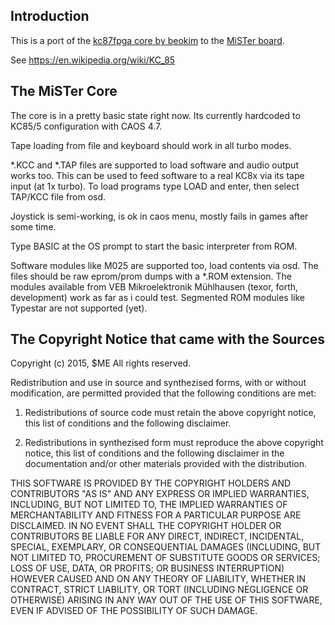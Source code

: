 ## Introduction

This is a port of the [kc87fpga core by beokim](https://github.com/beokim/kc854fpga) to the [MiSTer board](https://github.com/MiSTer-devel).

See https://en.wikipedia.org/wiki/KC_85

## The MiSTer Core

The core is in a pretty basic state right now. Its currently hardcoded to KC85/5 configuration with CAOS 4.7.

Tape loading from file and keyboard should work in all turbo modes.

*.KCC and *.TAP files are supported to load software and audio output works too. This can be used to feed software to a real KC8x via its tape input (at 1x turbo). To load programs type LOAD and enter, then select TAP/KCC file from osd.

Joystick is semi-working, is ok in caos menu, mostly fails in games after some time.

Type BASIC at the OS prompt to start the basic interpreter from ROM.

Software modules like M025 are supported too, load contents via osd. The files should be raw eprom/prom dumps with a *.ROM extension. The modules available from VEB Mikroelektronik Mühlhausen (texor, forth, development) work as far as i could test. Segmented ROM modules like Typestar are not supported (yet).

## The Copyright Notice that came with the Sources

Copyright (c) 2015, $ME
All rights reserved.

Redistribution and use in source and synthezised forms, with or without modification, are permitted 
provided that the following conditions are met:

1. Redistributions of source code must retain the above copyright notice, this list of conditions 
   and the following disclaimer.

2. Redistributions in synthezised form must reproduce the above copyright notice, this list of conditions
   and the following disclaimer in the documentation and/or other materials provided with the distribution.

THIS SOFTWARE IS PROVIDED BY THE COPYRIGHT HOLDERS AND CONTRIBUTORS "AS IS" AND ANY EXPRESS OR IMPLIED 
WARRANTIES, INCLUDING, BUT NOT LIMITED TO, THE IMPLIED WARRANTIES OF MERCHANTABILITY AND FITNESS FOR A 
PARTICULAR PURPOSE ARE DISCLAIMED. IN NO EVENT SHALL THE COPYRIGHT HOLDER OR CONTRIBUTORS BE LIABLE FOR 
ANY DIRECT, INDIRECT, INCIDENTAL, SPECIAL, EXEMPLARY, OR CONSEQUENTIAL DAMAGES (INCLUDING, BUT NOT LIMITED 
TO, PROCUREMENT OF SUBSTITUTE GOODS OR SERVICES; LOSS OF USE, DATA, OR PROFITS; OR BUSINESS INTERRUPTION) 
HOWEVER CAUSED AND ON ANY THEORY OF LIABILITY, WHETHER IN CONTRACT, STRICT LIABILITY, OR TORT (INCLUDING 
NEGLIGENCE OR OTHERWISE) ARISING IN ANY WAY OUT OF THE USE OF THIS SOFTWARE, EVEN IF ADVISED OF THE 
POSSIBILITY OF SUCH DAMAGE.
